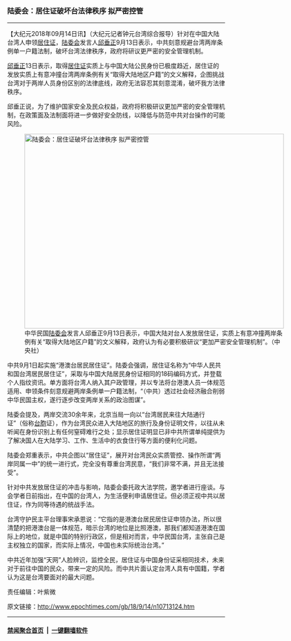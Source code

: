 ### 陆委会：居住证破坏台法律秩序 拟严密控管
------------------------

<p>【大纪元2018年09月14日讯】（大纪元记者钟元台湾综合报导）针对在中国大陆台湾人申领<a href="http://www.epochtimes.com/gb/tag/%E5%B1%85%E4%BD%8F%E8%AF%81.html">居住证</a>，<a href="http://www.epochtimes.com/gb/tag/%E9%99%86%E5%A7%94%E4%BC%9A.html">陆委会</a>发言人<a href="http://www.epochtimes.com/gb/tag/%E9%82%B1%E5%9E%82%E6%AD%A3.html">邱垂正</a>9月13日表示，中共刻意规避台湾两岸条例单一户籍法制，破坏台湾法律秩序，政府将研议更严密的安全管理机制。</p>
<p><a href="http://www.epochtimes.com/gb/tag/%E9%82%B1%E5%9E%82%E6%AD%A3.html">邱垂正</a>13日表示，取得<a href="http://www.epochtimes.com/gb/tag/%E5%B1%85%E4%BD%8F%E8%AF%81.html">居住证</a>实质上与中国大陆公民身份已极度趋近，居住证的发放实质上有意冲撞台湾两岸条例有关“取得大陆地区户籍”的文义解释，企图挑战台湾对于两岸人员身份区别的法律底线，政府无法容忍其刻意混淆，破坏我方法律秩序。</p>
<p>邱垂正说，为了维护国家安全及民众权益，政府将积极研议更加严密的安全管理机制，在政策面及法制面将进一步做好安全防线，以降低与防范中共对台操作的可能风险。</p>
<figure id="attachment_10713158" style="width: 600px" class="wp-caption aligncenter"><a href="http://i.epochtimes.com/assets/uploads/2018/09/1809131327382378.jpg"><img class="size-large wp-image-10713158" title="陆委会：居住证破坏台法律秩序 拟严密控管" src="http://i.epochtimes.com/assets/uploads/2018/09/1809131327382378-600x450.jpg" alt="陆委会：居住证破坏台法律秩序 拟严密控管" width="600" height="450" /></a><figcaption class="wp-caption-text">中华民国<a href="http://www.epochtimes.com/gb/tag/%E9%99%86%E5%A7%94%E4%BC%9A.html">陆委会</a>发言人邱垂正9月13日表示，中国大陆对台人发放居住证，实质上有意冲撞两岸条例有关“取得大陆地区户籍”的文义解释，政府认为有必要积极研议“更加严密安全管理机制”。（中央社）</figcaption></figure>
<p>中共9月1日起实施“港澳台居民居住证”。陆委会强调，居住证名称为“中华人民共和国台湾居民居住证”，采取与中国大陆居民身份证相同的18码编码方式，并登载个人指纹资讯。单方面将台湾人纳入其户政管理，并以专法将台港澳人员一体规范适用、申领条件刻意规避两岸条例单一户籍法制，“（中共）透过社会经济融合削弱中华民国主权，遂行逐步改变两岸关系的政治图谋”。</p>
<p>陆委会提及，两岸交流30余年来，北京当局一向以“台湾居民来往大陆通行证”（俗称<a href="http://www.epochtimes.com/gb/tag/%E5%8F%B0%E8%83%9E.html">台胞</a>证），作为台湾民众进入大陆地区的旅行及身份证明文件，以往从未听闻在身份识别上有任何窒碍难行之处；显示居住证明显已非中共所谓单纯提供为了解决国人在大陆学习、工作、生活中的衣食住行等方面的便利化问题。</p>
<p>陆委会郑重表示，中共企图以“居住证”，展开对台湾民众实质管控、操作所谓“两岸同属一中”的统一进行式，完全没有尊重台湾民意，“我们非常不满，并且无法接受”。</p>
<p>针对中共发放居住证的冲击与影响，陆委会委托政大法学院，邀学者进行座谈。与会学者日前指出，在中国的台湾人，为生活便利申请居住证。但必须正视中共以居住证，作为同等待遇的统战手法。</p>
<p>台湾守护民主平台理事宋承恩说：“它指的是港澳台居民居住证申领办法，所以很清楚的把港澳台是一体规范，暗示台湾的地位是比照港澳，那我们都知道港澳在国际上的地位，就是中国的特别行政区，但是相对而言，中华民国台湾，主张自己是主权独立的国家，而实际上情况，中国也未实际统治台湾。”</p>
<p>中共近年加强“天网”人脸辨识，监控全民，居住证与中国身份证采相同技术，未来对于前往中国的民众，带来一定的风险。而中共片面认定台湾人具有中国籍，学者认为这是台湾要面对的最大问题。</p>
<p>责任编辑：叶紫微</p>

原文链接：http://www.epochtimes.com/gb/18/9/14/n10713124.htm


------------------------
#### [禁闻聚合首页](https://github.com/gfw-breaker/banned-news/blob/master/README.md) &nbsp;|&nbsp;  [一键翻墙软件](https://github.com/gfw-breaker/nogfw/blob/master/README.md)